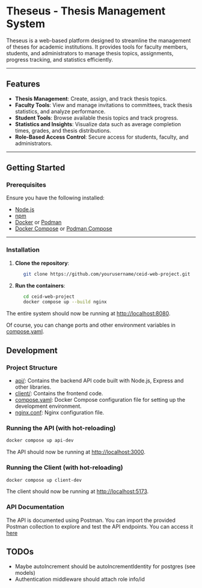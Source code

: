 
# Theseus - Thesis Management System

Theseus is a web-based platform designed to streamline the management of theses for academic institutions. It provides tools for faculty members, students, and administrators to manage thesis topics, assignments, progress tracking, and statistics efficiently.

---

## Features

- **Thesis Management**: Create, assign, and track thesis topics.
- **Faculty Tools**: View and manage invitations to committees, track thesis statistics, and analyze performance.
- **Student Tools**: Browse available thesis topics and track progress.
- **Statistics and Insights**: Visualize data such as average completion times, grades, and thesis distributions.
- **Role-Based Access Control**: Secure access for students, faculty, and administrators.

---

## Getting Started

### Prerequisites

Ensure you have the following installed:

- [Node.js](https://nodejs.org/)
- [npm](https://www.npmjs.com/)
- [Docker](https://www.docker.com/) or [Podman](https://podman.io/)
- [Docker Compose](https://docs.docker.com/compose/) or [Podman Compose](https://github.com/containers/podman-compose)

---

### Installation

1. **Clone the repository**:

   ```bash
      git clone https://github.com/yourusername/ceid-web-project.git
   ```

2. **Run the containers**:

   ```bash
      cd ceid-web-project
      docker compose up --build nginx
   ```

The entire system should now be running at <http://localhost:8080>.

Of course, you can change ports and other environment variables in [compose.yaml](./compose.yaml).

## Development

### Project Structure

- [api/](./api/): Contains the backend API code built with Node.js, Express and other libraries.
- [client/](./client/): Contains the frontend code.
- [compose.yaml](./compose.yaml): Docker Compose configuration file for setting up the development environment.
- [nginx.conf](./nginx.conf): Nginx configuration file.

### Running the API (with hot-reloading)

```bash
docker compose up api-dev
```

The API should now be running at <http://localhost:3000>.

### Running the Client (with hot-reloading)

```bash
docker compose up client-dev
```

The client should now be running at <http://localhost:5173>.

### API Documentation

The API is documented using Postman. You can import the provided Postman collection to explore and test the API endpoints. You can access it [here](https://vasilismylonas-6137673.postman.co/workspace/Vasilis-Mylonas's-Workspace~bdb1c1e8-077b-415a-8162-22e0b9bd75ec/collection/44259023-63d0ae2b-e09c-49fe-a222-e0101989a819?action=share&creator=44259023&active-environment=44259023-a78b3f97-8acb-4fdb-8ac2-2b5e6e229a23)

## TODOs

- Maybe autoIncrement should be autoIncrementIdentity for postgres (see models)
- Authentication middleware should attach role info/id
